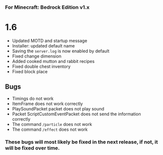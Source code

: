 ### For Minecraft: Bedrock Edition v1.x

# 1.6
* Updated MOTD and startup message
* Installer: updated default name
* Saving the `server.log` is now enabled by default
* Fixed change dimension
* Added cooked mutton and rabbit recipes
* Fixed double chest inventory
* Fixed block place

## Bugs
* Timings do not work
* ItemFrame does not work correctly
* PlaySoundPacket packet does not play sound
* Packet ScriptCustomEventPacket does not send the information correctly
* The command `/particle` does not work
* The command `/effect` does not work
### These bugs will most likely be fixed in the next release, if not, it will be fixed over time.
